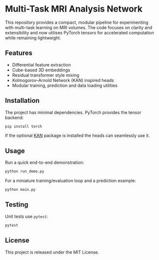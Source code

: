 # Multi-Task MRI Analysis Network

This repository provides a compact, modular pipeline for experimenting with
multi-task learning on MRI volumes. The code focuses on clarity and
extensibility and now utilises PyTorch tensors for accelerated computation
while remaining lightweight.

## Features
- Differential feature extraction
- Cube-based 3D embeddings
- Residual transformer style mixing
- Kolmogorov–Arnold Network (KAN) inspired heads
- Modular training, prediction and data loading utilities

## Installation
The project has minimal dependencies. PyTorch provides the tensor backend:

```bash
pip install torch
```

If the optional [KAN](https://github.com/KindXiaoming/kan) package is
installed the heads can seamlessly use it.

## Usage
Run a quick end-to-end demonstration:

```bash
python run_demo.py
```

For a miniature training/evaluation loop and a prediction example:

```bash
python main.py
```

## Testing
Unit tests use `pytest`:

```bash
pytest
```

## License
This project is released under the MIT License.
